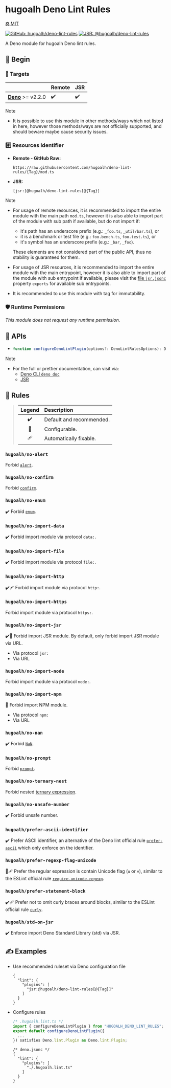 # hugoalh Deno Lint Rules

[**⚖️** MIT](./LICENSE.md)

[![GitHub: hugoalh/deno-lint-rules](https://img.shields.io/github/v/release/hugoalh/deno-lint-rules?label=hugoalh/deno-lint-rules&labelColor=181717&logo=github&logoColor=ffffff&sort=semver&style=flat "GitHub: hugoalh/deno-lint-rules")](https://github.com/hugoalh/deno-lint-rules)
[![JSR: @hugoalh/deno-lint-rules](https://img.shields.io/jsr/v/@hugoalh/deno-lint-rules?label=@hugoalh/deno-lint-rules&labelColor=F7DF1E&logo=jsr&logoColor=000000&style=flat "JSR: @hugoalh/deno-lint-rules")](https://jsr.io/@hugoalh/deno-lint-rules)

A Deno module for hugoalh Deno lint rules.

## 🔰 Begin

### 🎯 Targets

|  | **Remote** | **JSR** |
|:--|:--|:--|
| **[Deno](https://deno.land/)** >= v2.2.0 | ✔️ | ✔️ |

> [!NOTE]
> - It is possible to use this module in other methods/ways which not listed in here, however those methods/ways are not officially supported, and should beware maybe cause security issues.

### #️⃣ Resources Identifier

- **Remote - GitHub Raw:**
  ```
  https://raw.githubusercontent.com/hugoalh/deno-lint-rules/{Tag}/mod.ts
  ```
- **JSR:**
  ```
  [jsr:]@hugoalh/deno-lint-rules[@{Tag}]
  ```

> [!NOTE]
> - For usage of remote resources, it is recommended to import the entire module with the main path `mod.ts`, however it is also able to import part of the module with sub path if available, but do not import if:
>
>   - it's path has an underscore prefix (e.g.: `_foo.ts`, `_util/bar.ts`), or
>   - it is a benchmark or test file (e.g.: `foo.bench.ts`, `foo.test.ts`), or
>   - it's symbol has an underscore prefix (e.g.: `_bar`, `_foo`).
>
>   These elements are not considered part of the public API, thus no stability is guaranteed for them.
> - For usage of JSR resources, it is recommended to import the entire module with the main entrypoint, however it is also able to import part of the module with sub entrypoint if available, please visit the [file `jsr.jsonc`](./jsr.jsonc) property `exports` for available sub entrypoints.
> - It is recommended to use this module with tag for immutability.

### 🛡️ Runtime Permissions

*This module does not request any runtime permission.*

## 🧩 APIs

- ```ts
  function configureDenoLintPlugin(options?: DenoLintRulesOptions): Deno.lint.Plugin;
  ```

> [!NOTE]
> - For the full or prettier documentation, can visit via:
>   - [Deno CLI `deno doc`](https://docs.deno.com/runtime/reference/cli/documentation_generator/)
>   - [JSR](https://jsr.io/@hugoalh/deno-lint-rules)

## 🧩 Rules

> | **Legend** | **Description** |
> |:-:|:--|
> | ✔️ | Default and recommended. |
> | 🔧 | Configurable. |
> | 🩹 | Automatically fixable. |

### `hugoalh/no-alert`

Forbid [`alert`](https://developer.mozilla.org/en-US/docs/Web/API/Window/alert).

### `hugoalh/no-confirm`

Forbid [`confirm`](https://developer.mozilla.org/en-US/docs/Web/API/Window/confirm).

### `hugoalh/no-enum`

✔️ Forbid [`enum`](https://www.typescriptlang.org/docs/handbook/enums.html).

### `hugoalh/no-import-data`

✔️ Forbid import module via protocol `data:`.

### `hugoalh/no-import-file`

✔️ Forbid import module via protocol `file:`.

### `hugoalh/no-import-http`

✔️🩹 Forbid import module via protocol `http:`.

### `hugoalh/no-import-https`

Forbid import module via protocol `https:`.

### `hugoalh/no-import-jsr`

✔️🔧 Forbid import JSR module. By default, only forbid import JSR module via URL.

- Via protocol `jsr:`
- Via URL

### `hugoalh/no-import-node`

Forbid import module via protocol `node:`.

### `hugoalh/no-import-npm`

🔧 Forbid import NPM module.

- Via protocol `npm:`
- Via URL

### `hugoalh/no-nan`

✔️ Forbid [`NaN`](https://developer.mozilla.org/en-US/docs/Web/JavaScript/Reference/Global_Objects/NaN).

### `hugoalh/no-prompt`

Forbid [`prompt`](https://developer.mozilla.org/en-US/docs/Web/API/Window/prompt).

### `hugoalh/no-ternary-nest`

Forbid nested [ternary expression](https://developer.mozilla.org/en-US/docs/Web/JavaScript/Reference/Operators/Conditional_operator).

### `hugoalh/no-unsafe-number`

✔️ Forbid unsafe number.

### `hugoalh/prefer-ascii-identifier`

✔️ Prefer ASCII identifier, an alternative of the Deno lint official rule [`prefer-ascii`](https://docs.deno.com/lint/rules/prefer-ascii/) which only enforce on the identifier.

### `hugoalh/prefer-regexp-flag-unicode`

🔧🩹 Prefer the regular expression is contain Unicode flag (`u` or `v`), similar to the ESLint official rule [`require-unicode-regexp`](https://eslint.org/docs/latest/rules/require-unicode-regexp).

### `hugoalh/prefer-statement-block`

✔️🩹 Prefer not to omit curly braces around blocks, similar to the ESLint official rule [`curly`](https://eslint.org/docs/latest/rules/curly).

### `hugoalh/std-on-jsr`

✔️ Enforce import Deno Standard Library (std) via JSR.

## ✍️ Examples

- Use recommended ruleset via Deno configuration file
  ```jsonc
  {
    "lint": {
      "plugins": [
        "jsr:@hugoalh/deno-lint-rules[@{Tag}]"
      ]
    }
  }
  ```
- Configure rules
  ```ts
  /* .hugoalh.lint.ts */
  import { configureDenoLintPlugin } from "HUGOALH_DENO_LINT_RULES";
  export default configureDenoLintPlugin({
    ...
  }) satisfies Deno.lint.Plugin as Deno.lint.Plugin;
  ```
  ```jsonc
  /* deno.jsonc */
  {
    "lint": {
      "plugins": [
        "./.hugoalh.lint.ts"
      ]
    }
  }
  ```
